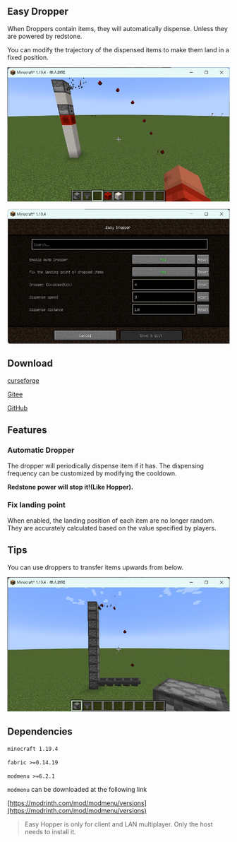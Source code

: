 ## Easy Dropper

When Droppers contain items, they will automatically dispense. Unless they are powered by redstone.

You can modify the trajectory of the dispensed items to make them land in a fixed position.

![screenshot1](res/sh_4.jpg)

![screenshot2](res/sh_2_EN.jpg)

## Download

[curseforge](https://www.curseforge.com/minecraft/mc-mods/easydropper)

[Gitee](https://gitee.com/EasyMod/EasyDropper/releases/)

[GitHub](https://github.com/DearXuan7392/EasyDropper/releases/)

## Features

### Automatic Dropper

The dropper will periodically dispense item if it has. The dispensing frequency can be customized by modifying the cooldown.

**Redstone power will stop it!(Like Hopper).**

### Fix landing point

When enabled, the landing position of each item are no longer random. They are accurately calculated based on the value specified by players.

## Tips

You can use droppers to transfer items upwards from below.

![screenshot3](res/sh_3.jpg)

## Dependencies

``minecraft 1.19.4``

``fabric >=0.14.19``

``modmenu >=6.2.1``

``modmenu`` can be downloaded at the following link

[https://modrinth.com/mod/modmenu/versions](https://modrinth.com/mod/modmenu/versions)

> Easy Hopper is only for client and LAN multiplayer. Only the host needs to install it.